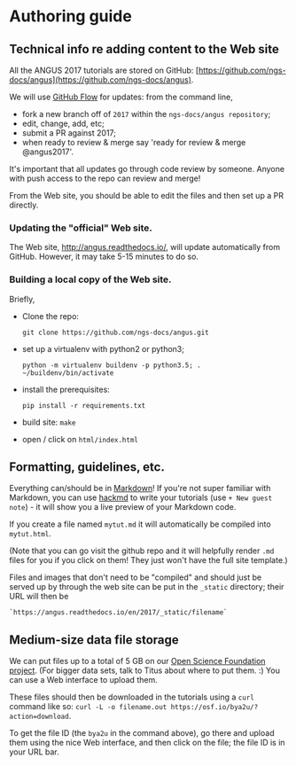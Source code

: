 # Authoring guide

## Technical info re adding content to the Web site

All the ANGUS 2017 tutorials are stored on GitHub: [https://github.com/ngs-docs/angus](https://github.com/ngs-docs/angus).

We will use [GitHub Flow](https://guides.github.com/introduction/flow/) for updates: from the command line,

* fork a new branch off of `2017` within the `ngs-docs/angus repository`;
* edit, change, add, etc;
* submit a PR against 2017;
* when ready to review & merge say 'ready for review & merge @angus2017'.

It's important that all updates go through code review by
someone. Anyone with push access to the repo can review and merge!

From the Web site, you should be able to edit the files and then set up a
PR directly.

### Updating the "official" Web site.

The Web site, http://angus.readthedocs.io/, will update automatically
from GitHub.  However, it may take 5-15 minutes to do so.

### Building a local copy of the Web site.

Briefly,

* Clone the repo:

  `git clone https://github.com/ngs-docs/angus.git`

* set up a virtualenv with python2 or python3;

  `python -m virtualenv buildenv -p python3.5; . ~/buildenv/bin/activate`
  
* install the prerequisites:

  `pip install -r requirements.txt`
  
* build site: `make`

* open / click on `html/index.html`

## Formatting, guidelines, etc.

Everything can/should be in
[Markdown](https://github.com/adam-p/markdown-here/wiki/Markdown-Cheatsheet)!
If you're not super familiar with Markdown, you can use
[hackmd](https://hackmd.io/) to write your tutorials (use `+ New guest
note`) - it will show you a live preview of your Markdown code.

If you create a file named `mytut.md` it will automatically be compiled into
`mytut.html`.

(Note that you can go visit the github repo and it will helpfully render
`.md` files for you if you click on them! They just won't have the full
site template.)

Files and images that don't need to be "compiled" and should just be
served up by through the web site can be put in the `_static`
directory; their URL will then be

    `https://angus.readthedocs.io/en/2017/_static/filename`

## Medium-size data file storage

We can put files up to a total of 5 GB on our [Open Science Foundation project](https://osf.io/pyvfg/).  (For bigger data sets, talk to Titus about
where to put them. :)  You can use a Web interface to upload them.

These files should then be downloaded in the tutorials using a `curl` command
like so: `curl -L -o filename.out https://osf.io/bya2u/?action=download`.

To get the file ID (the `bya2u` in the command above), go there and
upload them using the nice Web interface, and then click on the file; the
file ID is in your URL bar.
